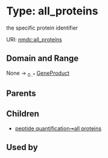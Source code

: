 
# Type: all_proteins


the specific protein identifier

URI: [nmdc:all_proteins](https://microbiomedata/meta/all_proteins)


## Domain and Range

None ->  <sub>0..*</sub> [GeneProduct](GeneProduct.md)

## Parents


## Children

 *  [peptide quantification➞all proteins](peptide_quantification_all_proteins.md)

## Used by

